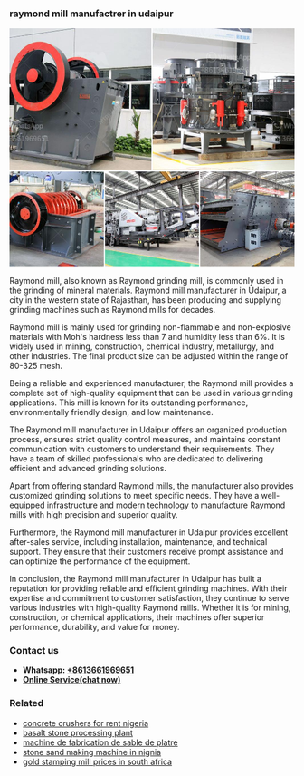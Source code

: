 <h3>raymond mill manufactrer in udaipur</h3><img src='1708408506.jpg' alt=''><p>Raymond mill, also known as Raymond grinding mill, is commonly used in the grinding of mineral materials. Raymond mill manufacturer in Udaipur, a city in the western state of Rajasthan, has been producing and supplying grinding machines such as Raymond mills for decades.</p><p>Raymond mill is mainly used for grinding non-flammable and non-explosive materials with Moh's hardness less than 7 and humidity less than 6%. It is widely used in mining, construction, chemical industry, metallurgy, and other industries. The final product size can be adjusted within the range of 80-325 mesh.</p><p>Being a reliable and experienced manufacturer, the Raymond mill provides a complete set of high-quality equipment that can be used in various grinding applications. This mill is known for its outstanding performance, environmentally friendly design, and low maintenance.</p><p>The Raymond mill manufacturer in Udaipur offers an organized production process, ensures strict quality control measures, and maintains constant communication with customers to understand their requirements. They have a team of skilled professionals who are dedicated to delivering efficient and advanced grinding solutions.</p><p>Apart from offering standard Raymond mills, the manufacturer also provides customized grinding solutions to meet specific needs. They have a well-equipped infrastructure and modern technology to manufacture Raymond mills with high precision and superior quality.</p><p>Furthermore, the Raymond mill manufacturer in Udaipur provides excellent after-sales service, including installation, maintenance, and technical support. They ensure that their customers receive prompt assistance and can optimize the performance of the equipment.</p><p>In conclusion, the Raymond mill manufacturer in Udaipur has built a reputation for providing reliable and efficient grinding machines. With their expertise and commitment to customer satisfaction, they continue to serve various industries with high-quality Raymond mills. Whether it is for mining, construction, or chemical applications, their machines offer superior performance, durability, and value for money.</p><h3>Contact us</h3><ul><li><strong>Whatsapp:&nbsp;<a href="https://wa.me/8613661969651">+8613661969651</a></strong></li><li><a href="https://swt.shibang-china.com/?git&amp;zhl&amp;raymond mill manufactrer in udaipur"><strong>Online Service(chat now)</strong></a></li></ul><h3>Related</h3><ul><li><a href='concrete crushers for rent nigeria.md'>concrete crushers for rent nigeria</a></li><li><a href='basalt stone processing plant.md'>basalt stone processing plant</a></li><li><a href='machine de fabrication de sable de platre.md'>machine de fabrication de sable de platre</a></li><li><a href='stone sand making machine in nignia.md'>stone sand making machine in nignia</a></li><li><a href='gold stamping mill prices in south africa.md'>gold stamping mill prices in south africa</a></li></ul>